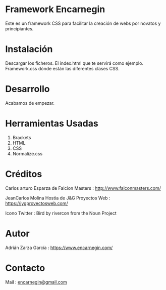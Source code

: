 # Framework Encarnegin
Este es un framework CSS para facilitar la creación de webs por novatos y principiantes.

# Instalación
Descargar los ficheros. 
El index.html que te servirá como ejemplo.
Framework.css dónde están las diferentes clases CSS.

# Desarrollo
Acabamos de empezar.

# Herramientas Usadas
1. Brackets
2. HTML
3. CSS
4. Normalize.css

# Créditos

Carlos arturo Esparza de Falcion Masters : http://www.falconmasters.com/

JeanCarlos Molina Hostia de J&G Proyectos Web : https://jygproyectosweb.com/

Icono Twitter : Bird by rivercon from the Noun Project

# Autor 

Adrián Zarza García : https://www.encarnegin.com/

# Contacto 

Mail : encarnegin@gmail.com

